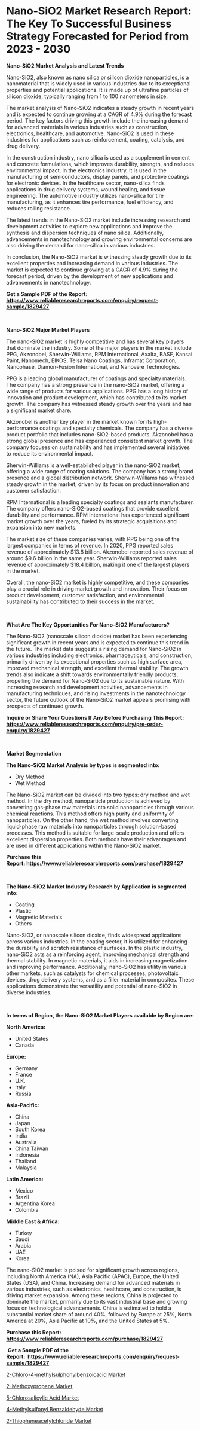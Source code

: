 <p><h1>Nano-SiO2 Market Research Report: The Key To Successful Business Strategy Forecasted for Period from 2023 - 2030</h1></p><p><strong>Nano-SiO2 Market Analysis and Latest Trends</strong></p>
<p><p>Nano-SiO2, also known as nano silica or silicon dioxide nanoparticles, is a nanomaterial that is widely used in various industries due to its exceptional properties and potential applications. It is made up of ultrafine particles of silicon dioxide, typically ranging from 1 to 100 nanometers in size.</p><p>The market analysis of Nano-SiO2 indicates a steady growth in recent years and is expected to continue growing at a CAGR of 4.9% during the forecast period. The key factors driving this growth include the increasing demand for advanced materials in various industries such as construction, electronics, healthcare, and automotive. Nano-SiO2 is used in these industries for applications such as reinforcement, coating, catalysis, and drug delivery.</p><p>In the construction industry, nano silica is used as a supplement in cement and concrete formulations, which improves durability, strength, and reduces environmental impact. In the electronics industry, it is used in the manufacturing of semiconductors, display panels, and protective coatings for electronic devices. In the healthcare sector, nano-silica finds applications in drug delivery systems, wound healing, and tissue engineering. The automotive industry utilizes nano-silica for tire manufacturing, as it enhances tire performance, fuel efficiency, and reduces rolling resistance.</p><p>The latest trends in the Nano-SiO2 market include increasing research and development activities to explore new applications and improve the synthesis and dispersion techniques of nano silica. Additionally, advancements in nanotechnology and growing environmental concerns are also driving the demand for nano-silica in various industries.</p><p>In conclusion, the Nano-SiO2 market is witnessing steady growth due to its excellent properties and increasing demand in various industries. The market is expected to continue growing at a CAGR of 4.9% during the forecast period, driven by the development of new applications and advancements in nanotechnology.</p></p>
<p><strong>Get a Sample PDF of the Report:&nbsp; <a href="https://www.reliableresearchreports.com/enquiry/request-sample/1829427">https://www.reliableresearchreports.com/enquiry/request-sample/1829427</a></strong></p>
<p>&nbsp;</p>
<p><strong>Nano-SiO2 Major Market Players</strong></p>
<p><p>The nano-SiO2 market is highly competitive and has several key players that dominate the industry. Some of the major players in the market include PPG, Akzonobel, Sherwin-Williams, RPM International, Axalta, BASF, Kansai Paint, Nanomech, EIKOS, Telsa Nano Coatings, Inframat Corporation, Nanophase, Diamon-Fusion International, and Nanovere Technologies.</p><p>PPG is a leading global manufacturer of coatings and specialty materials. The company has a strong presence in the nano-SiO2 market, offering a wide range of products for various applications. PPG has a long history of innovation and product development, which has contributed to its market growth. The company has witnessed steady growth over the years and has a significant market share.</p><p>Akzonobel is another key player in the market known for its high-performance coatings and specialty chemicals. The company has a diverse product portfolio that includes nano-SiO2-based products. Akzonobel has a strong global presence and has experienced consistent market growth. The company focuses on sustainability and has implemented several initiatives to reduce its environmental impact.</p><p>Sherwin-Williams is a well-established player in the nano-SiO2 market, offering a wide range of coating solutions. The company has a strong brand presence and a global distribution network. Sherwin-Williams has witnessed steady growth in the market, driven by its focus on product innovation and customer satisfaction.</p><p>RPM International is a leading specialty coatings and sealants manufacturer. The company offers nano-SiO2-based coatings that provide excellent durability and performance. RPM International has experienced significant market growth over the years, fueled by its strategic acquisitions and expansion into new markets.</p><p>The market size of these companies varies, with PPG being one of the largest companies in terms of revenue. In 2020, PPG reported sales revenue of approximately $13.8 billion. Akzonobel reported sales revenue of around $9.6 billion in the same year. Sherwin-Williams reported sales revenue of approximately $18.4 billion, making it one of the largest players in the market.</p><p>Overall, the nano-SiO2 market is highly competitive, and these companies play a crucial role in driving market growth and innovation. Their focus on product development, customer satisfaction, and environmental sustainability has contributed to their success in the market.</p></p>
<p>&nbsp;</p>
<p><strong>What Are The Key Opportunities For Nano-SiO2 Manufacturers?</strong></p>
<p><p>The Nano-SiO2 (nanoscale silicon dioxide) market has been experiencing significant growth in recent years and is expected to continue this trend in the future. The market data suggests a rising demand for Nano-SiO2 in various industries including electronics, pharmaceuticals, and construction, primarily driven by its exceptional properties such as high surface area, improved mechanical strength, and excellent thermal stability. The growth trends also indicate a shift towards environmentally friendly products, propelling the demand for Nano-SiO2 due to its sustainable nature. With increasing research and development activities, advancements in manufacturing techniques, and rising investments in the nanotechnology sector, the future outlook of the Nano-SiO2 market appears promising with prospects of continued growth.</p></p>
<p><strong>Inquire or Share Your Questions If Any Before Purchasing This Report: <a href="https://www.reliableresearchreports.com/enquiry/pre-order-enquiry/1829427">https://www.reliableresearchreports.com/enquiry/pre-order-enquiry/1829427</a></strong></p>
<p>&nbsp;</p>
<p><strong>Market Segmentation</strong></p>
<p><strong>The Nano-SiO2 Market Analysis by types is segmented into:</strong></p>
<p><ul><li>Dry Method</li><li>Wet Method</li></ul></p>
<p><p>The Nano-SiO2 market can be divided into two types: dry method and wet method. In the dry method, nanoparticle production is achieved by converting gas-phase raw materials into solid nanoparticles through various chemical reactions. This method offers high purity and uniformity of nanoparticles. On the other hand, the wet method involves converting liquid-phase raw materials into nanoparticles through solution-based processes. This method is suitable for large-scale production and offers excellent dispersion properties. Both methods have their advantages and are used in different applications within the Nano-SiO2 market.</p></p>
<p><strong>Purchase this Report:&nbsp;<a href="https://www.reliableresearchreports.com/purchase/1829427">https://www.reliableresearchreports.com/purchase/1829427</a></strong></p>
<p>&nbsp;</p>
<p><strong>The Nano-SiO2 Market Industry Research by Application is segmented into:</strong></p>
<p><ul><li>Coating</li><li>Plastic</li><li>Magnetic Materials</li><li>Others</li></ul></p>
<p><p>Nano-SiO2, or nanoscale silicon dioxide, finds widespread applications across various industries. In the coating sector, it is utilized for enhancing the durability and scratch resistance of surfaces. In the plastic industry, nano-SiO2 acts as a reinforcing agent, improving mechanical strength and thermal stability. In magnetic materials, it aids in increasing magnetization and improving performance. Additionally, nano-SiO2 has utility in various other markets, such as catalysts for chemical processes, photovoltaic devices, drug delivery systems, and as a filler material in composites. These applications demonstrate the versatility and potential of nano-SiO2 in diverse industries.</p></p>
<p>&nbsp;</p>
<p><strong>In terms of Region, the Nano-SiO2 Market Players available by Region are:</strong></p>
<p>
    <p> <strong> North America: </strong>
        <ul>
            <li>United States</li>
            <li>Canada</li>
        </ul>
        </p> 
    <p> <strong> Europe: </strong>
        <ul>
            <li>Germany</li>
            <li>France</li>
            <li>U.K.</li>
            <li>Italy</li>
            <li>Russia</li>
        </ul>
        </p> 
    <p> <strong> Asia-Pacific: </strong>
        <ul>
            <li>China</li>
            <li>Japan</li>
            <li>South Korea</li>
            <li>India</li>
            <li>Australia</li>
            <li>China Taiwan</li>
            <li>Indonesia</li>
            <li>Thailand</li>
            <li>Malaysia</li>
        </ul>
        </p> 
    <p> <strong> Latin America: </strong>
        <ul>
            <li>Mexico</li>
            <li>Brazil</li>
            <li>Argentina Korea</li>
            <li>Colombia</li>
        </ul>
        </p> 
    <p> <strong> Middle East & Africa: </strong>
        <ul>
            <li>Turkey</li>
            <li>Saudi</li>
            <li>Arabia</li>
            <li>UAE</li>
            <li>Korea</li>
        </ul>
    </p>
    </p>
<p><p>The nano-SiO2 market is poised for significant growth across regions, including North America (NA), Asia Pacific (APAC), Europe, the United States (USA), and China. Increasing demand for advanced materials in various industries, such as electronics, healthcare, and construction, is driving market expansion. Among these regions, China is projected to dominate the market, primarily due to its vast industrial base and growing focus on technological advancements. China is estimated to hold a substantial market share of around 40%, followed by Europe at 25%, North America at 20%, Asia Pacific at 10%, and the United States at 5%.</p></p>
<p><strong>Purchase this Report: <a href="https://www.reliableresearchreports.com/purchase/1829427">https://www.reliableresearchreports.com/purchase/1829427</a></strong></p>
<p>&nbsp;<strong>Get a Sample PDF of the Report:&nbsp;&nbsp;<a href="https://www.reliableresearchreports.com/enquiry/request-sample/1829427">https://www.reliableresearchreports.com/enquiry/request-sample/1829427</a></strong></p>
<p><strong></strong></p>
<p><p><a href="https://github.com/Krish2023na/Market-Research-Report-List-2/blob/main/2-chloro-4-methylsulphonylbenzoicacid-market.md">2-Chloro-4-methylsulphonylbenzoicacid Market</a></p><p><a href="https://github.com/kipkeeva/Market-Research-Report-List-2/blob/main/2-methoxypropene-market.md">2-Methoxypropene Market</a></p><p><a href="https://github.com/provorikovar/Market-Research-Report-List-2/blob/main/5-chlorosalicylic-acid-market.md">5-Chlorosalicylic Acid Market</a></p><p><a href="https://github.com/zebdakicsin/Market-Research-Report-List-2/blob/main/4-methylsulfonyl-benzaldehyde-market.md">4-Methylsulfonyl Benzaldehyde Market</a></p><p><a href="https://github.com/kuntayevaz/Market-Research-Report-List-2/blob/main/2-thiopheneacetylchloride-market.md">2-Thiopheneacetylchloride Market</a></p></p>